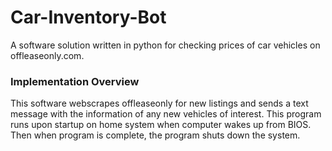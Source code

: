 # Car-Inventory-Bot
A software solution written in python for checking prices of car vehicles on offleaseonly.com. 

### Implementation Overview
This software webscrapes offleaseonly for new listings and sends a text message with the information of any new vehicles of interest. This program runs upon startup on home system when computer wakes up from BIOS. Then when program is complete, the program shuts down the system.

